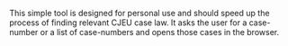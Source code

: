 This simple tool is designed for personal use and should speed up the process of finding relevant CJEU case law. It asks the user for a case-number or a list of case-numbers and opens those cases in the browser.
